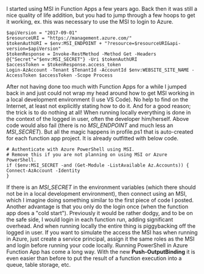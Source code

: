 ﻿I started using MSI in Function Apps a few years ago. Back then it was
still a nice quality of life addition, but you had to jump through a few
hoops to get it working, ex. this was necessary to use the MSI to login
to Azure.

```
$apiVersion = "2017-09-01"
$resourceURI = "https://management.azure.com/"
$tokenAuthURI = $env:MSI_ENDPOINT + "?resource=$resourceURI&api-version=$apiVersion"
$tokenResponse = Invoke-RestMethod -Method Get -Headers @{"Secret"="$env:MSI_SECRET"} -Uri $tokenAuthURI
$accessToken = $tokenResponse.access_token
Login-AzAccount -Tenant $TenantId -AccountId $env:WEBSITE_SITE_NAME -AccessToken $accessToken -Scope Process
```
After not having done too much with Function Apps for a while I jumped
back in and just could not wrap my head around how to get MSI working in
a local development environment (I use VS Code). No help to find on the
Internet, at least not explicitly stating how to do it. And for a good
reason; the trick is to do nothing at all!
When running locally everything is done in the context of the logged in
user, often the developer him/herself.
Above code would also fail (there is no *MSI\_ENDPOINT* and much less an
*MSI\_SECRET*). But all the magic happens in profile.ps1 that is
auto-created for each function app project. It is already outfitted with
below code.
```
# Authenticate with Azure PowerShell using MSI.
# Remove this if you are not planning on using MSI or Azure PowerShell.
if ($env:MSI_SECRET -and (Get-Module -ListAvailable Az.Accounts)) {
Connect-AzAccount -Identity
}
```
If there is an *MSI\_SECRET* in the environment variables (which there
should not be in a local development environment), then connect using an
MSI, which I imagine doing something similar to the first piece of code
I posted.
Another advantage is that you only do the login once (when the function
app does a \"cold start\"). Previously it would be rather dodgy, and to
be on the safe side, I would login in each function run, adding
significant overhead.
And when running locally the entire thing is piggybacking off the logged
in user. If you want to simulate the access the MSI has when running in
Azure, just create a service principal, assign it the same roles as the
MSI and login before running your code locally.
Running PowerShell in Azure Function App has come a long way. With the
new **Push-OutputBinding** it is even easier than before to put the
result of a function execution into a queue, table storage, etc.
```
```
